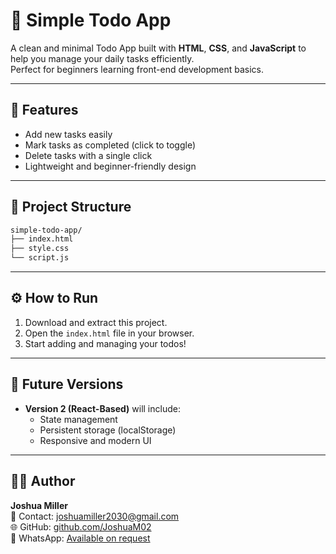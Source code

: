 # 📝 Simple Todo App

A clean and minimal Todo App built with **HTML**, **CSS**, and **JavaScript** to help you manage your daily tasks efficiently.  
Perfect for beginners learning front-end development basics.

---

## 🚀 Features

- Add new tasks easily  
- Mark tasks as completed (click to toggle)  
- Delete tasks with a single click  
- Lightweight and beginner-friendly design  

---

## 📁 Project Structure

```bash
simple-todo-app/
├── index.html
├── style.css
└── script.js
```

---

## ⚙️ How to Run

1. Download and extract this project.
2. Open the `index.html` file in your browser.
3. Start adding and managing your todos!

---

## 🌱 Future Versions

- **Version 2 (React-Based)** will include:
  - State management
  - Persistent storage (localStorage)
  - Responsive and modern UI

---

## 🧑‍💻 Author

**Joshua Miller**  
📧 Contact: [joshuamiller2030@gmail.com](mailto:joshuamiller2030@gmail.com)  
🌐 GitHub: [github.com/JoshuaM02](https://github.com/JoshuaM02)  
💬 WhatsApp: [Available on request](mailto:joshuamiller2030@gmail.com)
